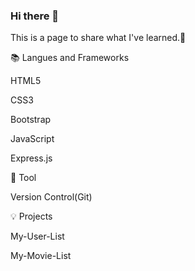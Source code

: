 ### Hi there 👋

<!--
**learnpytest/learnpytest** is a ✨ _special_ ✨ repository because its `README.md` (this file) appears on your GitHub profile.

Here are some ideas to get you started:

- 🔭 I’m currently working on ...
- 🌱 I’m currently learning ...
- 👯 I’m looking to collaborate on ...
- 🤔 I’m looking for help with ...
- 💬 Ask me about ...
- 📫 How to reach me: ...
- 😄 Pronouns: ...
- ⚡ Fun fact: ...
-->
This is a page to share what I've learned.🙌 

📚 Langues and Frameworks

HTML5

CSS3

Bootstrap

JavaScript

Express.js


🔧 Tool

Version Control(Git)


💡 Projects

My-User-List

My-Movie-List

